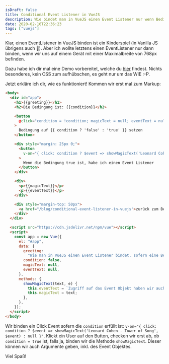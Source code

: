 ```yaml
---
isDraft: false
title: Conditional Event Listener in VueJS
description: Wie bindet man in VueJS einen Event Listener nur wenn Bedingung X erfüllt ist? Und wie kann ich dem Listener Argumente mitgeben?
date: 2020-02-16T22:36:23
tags: ["vuejs"]
---
```


Klar, einen EventListener in VueJS binden ist ein Kinderspiel (in Vanilla JS übrigens auch 😬). Aber ich wollte letztens einen EventListener nur dann binden, wenn wir uns auf einem Gerät mit einer Maximalbreite von 768px befinden.

Dazu habe ich dir mal eine Demo vorbereitet, welche du [hier](/blog-demos/conditional-event-listener-in-vuejs) findest. Nichts besonderes, kein CSS zum aufhübschen, es geht nur um das WIE :-P.

Jetzt erkläre ich dir, wie es funktioniert! Kommen wir erst mal zum Markup:

```html
<body>
  <div id="app">
    <h1>{{greeting}}</h1>
    <h2>Die Bedingung ist: {{condition}}</h2>

    <button
      @click="condition = !condition; magicText = null; eventText = null;"
    >
      Bedingung auf {{ condition ? 'false' : 'true' }} setzen
    </button>

    <div style="margin: 25px 0;">
      <button
        v-on="{ click: condition ? $event => showMagicText('Leonard Cohen - Tower of Song', $event) : null }"
      >
        Wenn die Bedingung true ist, habe ich einen Event Listener
      </button>
    </div>

    <div>
      <p>{{magicText}}</p>
      <p>{{eventText}}</p>
    </div>

    <div style="margin-top: 50px">
      <a href="/blog/conditional-event-listener-in-vuejs">zurück zum Beitrag</a>
    </div>
  </div>

  <script src="https://cdn.jsdelivr.net/npm/vue"></script>
  <script>
    const app = new Vue({
      el: "#app",
      data: {
        greeting:
          "Wie man in VueJS einen Event Listener bindet, sofern eine Bedingung erfüllt ist.",
        condition: false,
        magicText: null,
        eventText: null,
      },
      methods: {
        showMagicText(text, e) {
          this.eventText = `Zugriff auf das Event Objekt haben wir auch. Du hast auf die Positionen x: ${e.x} und y: ${e.y} geklickt!`;
          this.magicText = text;
        },
      },
    });
  </script>
</body>
```

Wir binden ein Click Event sofern die `condition` erfüllt ist: `v-on="{ click: condition ? $event => showMagicText('Leonard Cohen - Tower of Song', $event) : null }"`. Klickt ein User auf den Button, checken wir erst ab, ob `condition = true` ist, falls ja, binden wir die Methode `showMagicText`. Dieser können wir auch Argumente geben, inkl. des Event Objektes.

Viel Spaß!
